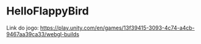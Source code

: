 # HelloFlappyBird
Link do jogo: https://play.unity.com/en/games/13f39415-3093-4c74-a4cb-9467aa39ca33/webgl-builds
